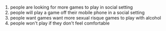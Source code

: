 
1. people are looking for more games to play in social setting
2. people will play a game off their mobile phone in a social setting
3. people want games want more sexual risque games to play with alcohol
4. people won't play if they don't feel comfortable
